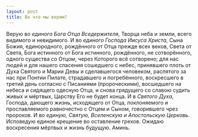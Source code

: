 ```yaml
---
layout: post
title: Во что мы верим?
---
```

Верую во _единого Бога Отца Вседержителя_, Творца неба и земли, всего видимого и невидимого. И во _единого Господа Иисуса Христа_, Сына Божия, единородного, рождённого от Отца прежде всех веков, Света от Света, Бога истинного от Бога истинного, рождённого, не сотворённого, одного существа со Отцом, через Которого всё сотворено; для нас людей и для нашего спасения сошедшего с небес, принявшего плоть от Духа Святого и Марии Девы и сделавшегося человеком, распятого за нас при Понтии Пилате, страдавшего и погребённого, воскресшего в третий день согласно с Писаниями (пророческими), восшедшего на небеса и сидящего одесную Отца, и снова грядущего со славою судить живых и мёртвых, Царству Его не будет конца. И в _Святого Духа_, Господа, дающего жизнь, исходящего от Отца, поклоняемого и прославляемого равночестно с Отцем и Сыном, говорившего чрез пророков. И во _единую, Святую, Вселенскую и Апостольскую Церковь_. Исповедую единое крещение во оставление грехов. Ожидаю воскресения мёртвых и жизнь будущую. Аминь.
